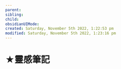 ```yaml
---
parent: 
sibling: 
child: 
obsidianUIMode: 
created: Saturday, November 5th 2022, 1:22:53 pm
modified: Saturday, November 5th 2022, 1:23:16 pm
---
```

# ★靈感筆記


